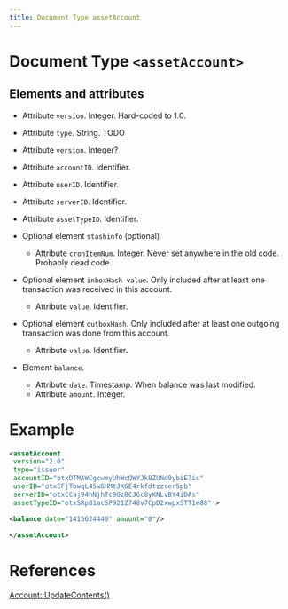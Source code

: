 ```yaml
---
title: Document Type assetAccount
---
```


# Document Type `<assetAccount>`

## Elements and attributes
* Attribute `version`. Integer. Hard-coded to 1.0.
* Attribute `type`. String. TODO
* Attribute `version`. Integer?
* Attribute `accountID`. Identifier.
* Attribute `userID`. Identifier.
* Attribute `serverID`. Identifier.
* Attribute `assetTypeID`. Identifier.
* Optional element `stashinfo` (optional)
    * Attribute `cronItemNum`. Integer. Never set anywhere in the old code.
      Probably dead code.

* Optional element `inboxHash value`. Only included after at least one
  transaction was received in this account.
    * Attribute `value`. Identifier.
* Optional element `outboxHash`. Only included after at least one
  outgoing transaction was done from this account.
    * Attribute `value`. Identifier.
* Element `balance`.
    * Attribute `date`. Timestamp. When balance was last modified.
    * Attribute `amount`. Integer.

# Example
```xml
<assetAccount
 version="2.0"
 type="issuer"
 accountID="otxDTMAWCgcwmyUhWcQWYJk8ZUNd9ybiE7is"
 userID="otxEFjTbwqL45w6HMtJXGE4rkfdtzzser5pb"
 serverID="otxCCaj94hNjhTc9Gz8CJ6c8yKNLvBY4iDAs"
 assetTypeID="otxSRp81acSP921Z748v7CpD2xwpxSTT1e88" >

<balance date="1415624440" amount="0"/>

</assetAccount>
```


# References

[Account::UpdateContents()](https://github.com/Open-Transactions/opentxs/blob/d032df5e2012ca15be9d09231e46e4a28c6cd51c/src/core/Account.cpp#l749)
